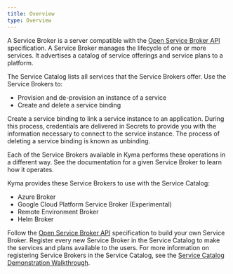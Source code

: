 ```yaml
---
title: Overview
type: Overview
---
```


A Service Broker is a server compatible with the [Open Service Broker API](https://github.com/openservicebrokerapi/servicebroker/blob/master/spec.md) specification. A Service Broker manages the lifecycle of one or more services. It advertises a catalog of service offerings and service plans to a platform.

The Service Catalog lists all services that the Service Brokers offer. Use the Service Brokers to:
* Provision and de-provision an instance of a service
* Create and delete a service binding

Create a service binding to link a service instance to an application. During this process, credentials are delivered in Secrets to provide you with the information necessary to connect to the service instance. The process of deleting a service binding is known as unbinding.

Each of the Service Brokers available in Kyma performs these operations in a different way. See the documentation for a given Service Broker to learn how it operates.

Kyma provides these Service Brokers to use with the Service Catalog:

* Azure Broker
* Google Cloud Platform Service Broker (Experimental)
* Remote Environment Broker
* Helm Broker

Follow the [Open Service Broker API](https://github.com/openservicebrokerapi/servicebroker/blob/master/spec.md) specification to build your own Service Broker.
Register every new Service Broker in the Service Catalog to make the services and plans available to the users. For more information on registering Service Brokers in the Service Catalog, see the [Service Catalog Demonstration Walkthrough](https://github.com/kubernetes-incubator/service-catalog/blob/master/docs/walkthrough.md).
